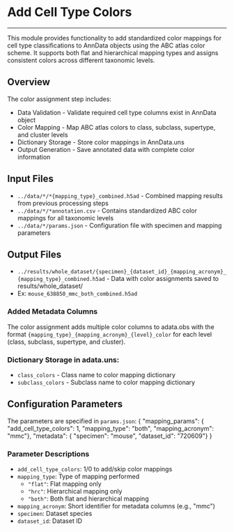# Add Cell Type Colors
---
This module provides functionality to add standardized color mappings for cell type classifications to AnnData objects using the ABC atlas color scheme. It supports both flat and hierarchical mapping types and assigns consistent colors across different taxonomic levels.

## Overview
The color assignment step includes:

- Data Validation - Validate required cell type columns exist in AnnData object
- Color Mapping - Map ABC atlas colors to class, subclass, supertype, and cluster levels
- Dictionary Storage - Store color mappings in AnnData.uns
- Output Generation - Save annotated data with complete color information

## Input Files

- `../data/*/*{mapping_type}_combined.h5ad` - Combined mapping results from previous processing steps 
- `../data/*/*annotation.csv` - Contains standardized ABC color mappings for all taxonomic levels
- `../data/*/params.json` - Configuration file with specimen and mapping parameters
  
## Output Files

- `../results/whole_dataset/{specimen}_{dataset_id}_{mapping_acronym}_{mapping_type}_combined.h5ad` - Data with color assignments saved to results/whole_dataset/
- Ex: `mouse_638850_mmc_both_combined.h5ad`
  
### Added Metadata Columns
The color assignment adds multiple color columns to adata.obs with the format `{mapping_type}_{mapping_acronym}_{level}_color` for each level (class, subclass, supertype, and cluster).

### Dictionary Storage in adata.uns:

- `class_colors` - Class name to color mapping dictionary
- `subclass_colors` - Subclass name to color mapping dictionary

## Configuration Parameters
The parameters are specified in `params.json`:
    {
    "mapping_params": {
        "add_cell_type_colors": 1,
        "mapping_type": "both",
        "mapping_acronym": "mmc"},
    "metadata": {
        "specimen": "mouse",
        "dataset_id": "720609"}
    }
    
### Parameter Descriptions

- `add_cell_type_colors`: 1/0 to add/skip color mappings
- `mapping_type`: Type of mapping performed
  - `"flat"`: Flat mapping only
  - `"hrc"`: Hierarchical mapping only 
  - `"both"`: Both flat and hierarchical mapping
- `mapping_acronym`: Short identifier for metadata columns (e.g., "mmc")
- `specimen`: Dataset species
- `dataset_id`: Dataset ID


